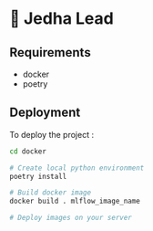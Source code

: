 # 🚀 Jedha Lead

## Requirements

- docker
- poetry

## Deployment

To deploy the project :

```bash
cd docker

# Create local python environment
poetry install

# Build docker image
docker build . mlflow_image_name

# Deploy images on your server
```
